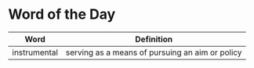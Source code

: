 # Word of the Day

|Word|Definition|
|---|---|
|instrumental|serving as a means of pursuing an aim or policy|